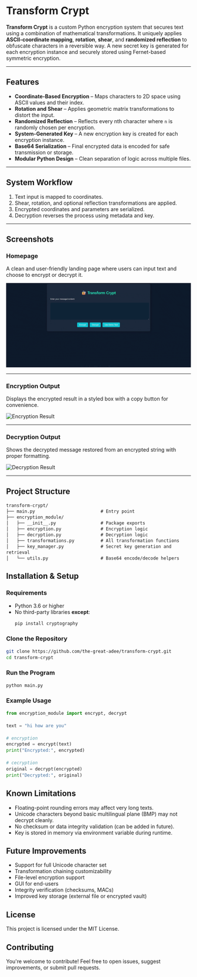 # Transform Crypt

**Transform Crypt** is a custom Python encryption system that secures text using a combination of mathematical transformations. It uniquely applies **ASCII-coordinate mapping**, **rotation**, **shear**, and **randomized reflection** to obfuscate characters in a reversible way. A new secret key is generated for each encryption instance and securely stored using Fernet-based symmetric encryption.

---

## Features

- **Coordinate-Based Encryption** – Maps characters to 2D space using ASCII values and their index.
- **Rotation and Shear** – Applies geometric matrix transformations to distort the input.
- **Randomized Reflection** – Reflects every nth character where `n` is randomly chosen per encryption.
- **System-Generated Key** – A new encryption key is created for each encryption instance.
- **Base64 Serialization** – Final encrypted data is encoded for safe transmission or storage.
- **Modular Python Design** – Clean separation of logic across multiple files.

---

## System Workflow

1. Text input is mapped to coordinates.
2. Shear, rotation, and optional reflection transformations are applied.
3. Encrypted coordinates and parameters are serialized.
4. Decryption reverses the process using metadata and key.

---



## Screenshots

### Homepage
A clean and user-friendly landing page where users can input text and choose to encrypt or decrypt it.

![Homepage](transformcrypt_web/assets/screenshots/homepage.gif)

---

### Encryption Output
Displays the encrypted result in a styled box with a copy button for convenience.

![Encryption Result](transformcrypt_web/assets/screenshots/encryption_success.gif)

---

### Decryption Output
Shows the decrypted message restored from an encrypted string with proper formatting.

![Decryption Result](transformcrypt_web/assets/screenshots/decryption_success.gif)


---


## Project Structure



```
transform-crypt/
├── main.py                         # Entry point
├── encryption_module/
│   ├── __init__.py                 # Package exports
│   ├── encryption.py               # Encryption logic
│   ├── decryption.py               # Decryption logic
│   ├── transformations.py          # All transformation functions
│   ├── key_manager.py              # Secret key generation and retrieval
│   └── utils.py                    # Base64 encode/decode helpers
```



## Installation & Setup

### Requirements
- Python 3.6 or higher
- No third-party libraries **except**:
  ```bash
  pip install cryptography
  ```

### Clone the Repository
```bash
git clone https://github.com/the-great-adee/transform-crypt.git
cd transform-crypt
```

### Run the Program
```python
python main.py
```

### Example Usage
```python
from encryption_module import encrypt, decrypt

text = "hi how are you"

# encryption
encrypted = encrypt(text)
print("Encrypted:", encrypted)

# cecryption
original = decrypt(encrypted)
print("Decrypted:", original)
```

## Known Limitations

- Floating-point rounding errors may affect very long texts.
- Unicode characters beyond basic multilingual plane (BMP) may not decrypt cleanly.
- No checksum or data integrity validation (can be added in future).
- Key is stored in memory via environment variable during runtime.

## Future Improvements

- Support for full Unicode character set
- Transformation chaining customizability
- File-level encryption support
- GUI for end-users
- Integrity verification (checksums, MACs)
- Improved key storage (external file or encrypted vault)


## License

This project is licensed under the MIT License.


## Contributing

You're welcome to contribute! Feel free to open issues, suggest improvements, or submit pull requests.

